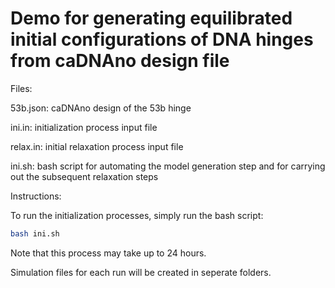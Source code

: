 # Demo for generating equilibrated initial configurations of DNA hinges from caDNAno design file

Files:

53b.json: caDNAno design of the 53b hinge 

ini.in: initialization process input file

relax.in: initial relaxation process input file

ini.sh: bash script for automating the model generation step and for carrying out the subsequent relaxation steps

Instructions:

To run the initialization processes, simply run the bash script:

```bash
bash ini.sh
```
Note that this process may take up to 24 hours.

Simulation files for each run will be created in seperate folders.
